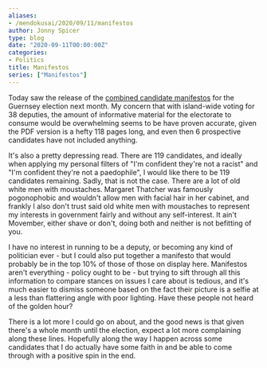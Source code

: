 ```yaml
---
aliases:
- /mendokusai/2020/09/11/manifestos
author: Jonny Spicer
type: blog
date: "2020-09-11T00:00:00Z"
categories:
- Politics
title: Manifestos
series: ["Manifestos"]
---
```

Today saw the release of the [combined candidate manifestos](https://election2020.gg/media/djhlqr5k/sog-combined-candidate-manifesto-book-for-web.pdf) for the
Guernsey election next month. My concern that with island-wide voting for 38 deputies, the amount of informative material for the electorate to consume would be overwhelming seems
to be have proven accurate, given the PDF version is a hefty 118 pages long, and even then 6 prospective candidates have not included anything.

It's also a pretty depressing read. There are 119 candidates, and ideally when applying my personal filters of "I'm confident they're not a racist" and "I'm confident they're not a
paedophile", I would like there to be 119 candidates remaining. Sadly, that is not the case. There are a lot of old white men with moustaches. Margaret Thatcher was famously
pogonophobic and wouldn't allow men with facial hair in her cabinet, and frankly I also don't trust said old white men with moustaches to represent my interests in government
fairly and without any self-interest. It ain't Movember, either shave or don't, doing both and neither is not befitting of you.

I have no interest in running to be a deputy, or becoming any kind of politician ever - but I could also put together a manifesto that would probably be in the top 10% of those of those
on display here. Manifestos aren't everything - policy ought to be - but trying to sift through all this information to compare stances on issues I care about is tedious, and it's much
easier to dismiss someone based on the fact their picture is a selfie at a less than flattering angle with poor lighting. Have these people not heard of the golden hour?

There is a lot more I could go on about, and the good news is that given there's a whole month until the election, expect a lot more complaining along these lines. Hopefully along the
way I happen across some candidates that I do actually have some faith in and be able to come through with a positive spin in the end.

